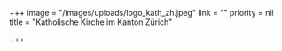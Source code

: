 +++
image = "/images/uploads/logo_kath_zh.jpeg"
link = ""
priority = nil
title = "Katholische Kirche im Kanton Zürich"

+++
